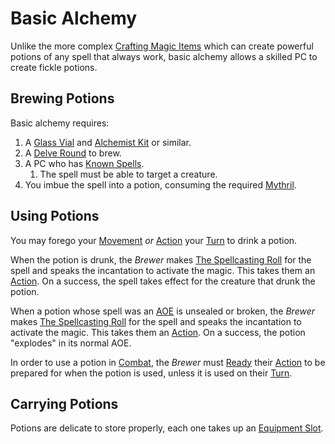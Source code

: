 # Basic Alchemy

Unlike the more complex [Crafting Magic Items](Crafting%20Magic%20Items.md) which can create powerful potions of any spell that always work, basic alchemy allows a skilled PC to create fickle potions.

## Brewing Potions

Basic alchemy requires:

1. A [Glass Vial](../../Items%20and%20Gear/Gear/10%20Coins/Glass%20Vial.md) and [Alchemist Kit](../../Items%20and%20Gear/Gear/50%20Coins/Alchemist%20Kit.md) or similar.
2. A [Delve Round](../../Game%20Procedures/Core%20Procedures/Round.md#Delve%20Round) to brew.
3. A PC who has [Known Spells](../Spellcasting/Spell%20Learning/Known%20Spells.md).
	1. The spell must be able to target a creature.
4. You imbue the spell into a potion, consuming the required [Mythril](../Spellcasting/Mythril.md).

## Using Potions

You may forego your [Movement](../../Game%20Procedures/Combat/Movement.md) *or* [Action](../../Game%20Procedures/Core%20Procedures/Action.md) your [Turn](../../Game%20Procedures/Core%20Procedures/Turn.md) to drink a potion.

When the potion is drunk, the *Brewer* makes [The Spellcasting Roll](../Spellcasting/Spellcasting.md#The%20Spellcasting%20Roll) for the spell and speaks the incantation to activate the magic. This takes them an [Action](../../Game%20Procedures/Core%20Procedures/Action.md). On a success, the spell takes effect for the creature that drunk the potion.

When a potion whose spell was an [AOE](../Spells/Areas%20of%20Effect/{AOE}%20Area%20of%20Effect.md) is unsealed or broken, the *Brewer* makes [The Spellcasting Roll](../Spellcasting/Spellcasting.md#The%20Spellcasting%20Roll) for the spell and speaks the incantation to activate the magic. This takes them an [Action](../../Game%20Procedures/Core%20Procedures/Action.md). On a success, the potion "explodes" in its normal AOE.

In order to use a potion in [Combat](../../Game%20Procedures/Combat/Combat.md), the *Brewer* must [Ready](../../Game%20Procedures/Combat/Reaction.md#Ready) their [Action](../../Game%20Procedures/Core%20Procedures/Action.md) to be prepared for when the potion is used, unless it is used on their [Turn](../../Game%20Procedures/Core%20Procedures/Turn.md).

## Carrying Potions

Potions are delicate to store properly, each one takes up an [Equipment Slot](../../Items%20and%20Gear/Equipment%20Slot.md).
